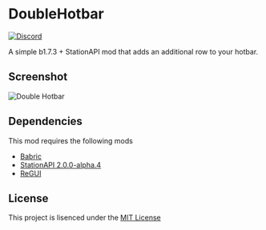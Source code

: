 # DoubleHotbar

[![Discord](https://img.shields.io/badge/Discord-%235865F2.svg?style=for-the-badge&logo=discord&logoColor=white)](https://discord.gg/aY2WFGPBBB)

A simple b1.7.3 + StationAPI mod that adds an additional row to your hotbar.

## Screenshot
![Double Hotbar](https://cdn.modrinth.com/data/cached_images/075099e471feea090675c6bd923449000cce797b.png)

## Dependencies
This mod requires the following mods

- [Babric](https://github.com/babric/prism-instance)
- [StationAPI 2.0.0-alpha.4](https://github.com/ModificationStation/StationAPI/releases/tag/2.0.0-alpha.4)
- [ReGUI](https://github.com/AITYunivers/ReGUI)

## License
This project is lisenced under the [MIT License](https://tldrlegal.com/license/mit-license)
